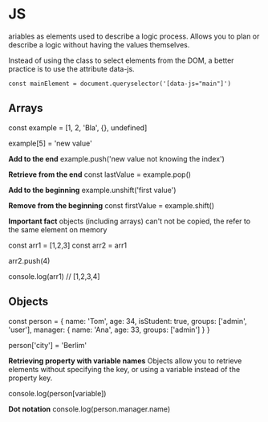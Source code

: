 # JS

ariables as elements used to describe a logic process. Allows you to plan or describe a logic without having the values themselves. 

Instead of using the class to select elements from the DOM, a better practice is to use the attribute data-js.

`const mainElement = document.queryselector('[data-js="main"]')`

## Arrays

const example = [1, 2, 'Bla', {}, undefined]

example[5] = 'new value'

**Add to the end**
example.push('new value not knowing the index')

**Retrieve from the end**
const lastValue = example.pop()

**Add to the beginning**
example.unshift('first value')

**Remove from the beginning**
const firstValue = example.shift()

**Important fact**
objects (including arrays) can't not be copied, the refer to the same element on memory

const arr1 = [1,2,3]
const arr2 = arr1

arr2.push(4)

console.log(arr1) // [1,2,3,4]

## Objects

const person = {
	name: 'Tom',
	age: 34,
	isStudent: true,
	groups: ['admin', 'user'],
	manager: {
		name: 'Ana',
		age: 33,
		groups: ['admin']
	}
}

person['city'] = 'Berlim'

**Retrieving property with variable names**
Objects allow you to retrieve elements without specifying the key, or using a variable instead of the property key.

console.log(person[variable])

**Dot notation**
console.log(person.manager.name)
